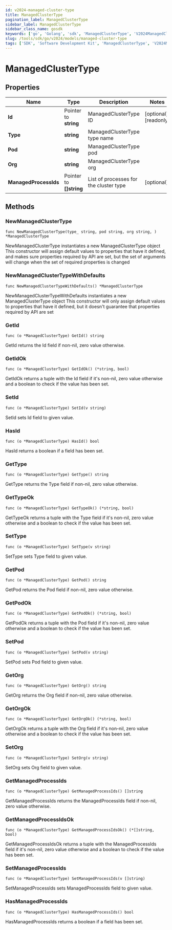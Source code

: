 ```yaml
---
id: v2024-managed-cluster-type
title: ManagedClusterType
pagination_label: ManagedClusterType
sidebar_label: ManagedClusterType
sidebar_class_name: gosdk
keywords: ['go', 'Golang', 'sdk', 'ManagedClusterType', 'V2024ManagedClusterType'] 
slug: /tools/sdk/go/v2024/models/managed-cluster-type
tags: ['SDK', 'Software Development Kit', 'ManagedClusterType', 'V2024ManagedClusterType']
---
```


# ManagedClusterType

## Properties

Name | Type | Description | Notes
------------ | ------------- | ------------- | -------------
**Id** | Pointer to **string** | ManagedClusterType ID | [optional] [readonly] 
**Type** | **string** | ManagedClusterType type name | 
**Pod** | **string** | ManagedClusterType pod | 
**Org** | **string** | ManagedClusterType org | 
**ManagedProcessIds** | Pointer to **[]string** | List of processes for the cluster type | [optional] 

## Methods

### NewManagedClusterType

`func NewManagedClusterType(type_ string, pod string, org string, ) *ManagedClusterType`

NewManagedClusterType instantiates a new ManagedClusterType object
This constructor will assign default values to properties that have it defined,
and makes sure properties required by API are set, but the set of arguments
will change when the set of required properties is changed

### NewManagedClusterTypeWithDefaults

`func NewManagedClusterTypeWithDefaults() *ManagedClusterType`

NewManagedClusterTypeWithDefaults instantiates a new ManagedClusterType object
This constructor will only assign default values to properties that have it defined,
but it doesn't guarantee that properties required by API are set

### GetId

`func (o *ManagedClusterType) GetId() string`

GetId returns the Id field if non-nil, zero value otherwise.

### GetIdOk

`func (o *ManagedClusterType) GetIdOk() (*string, bool)`

GetIdOk returns a tuple with the Id field if it's non-nil, zero value otherwise
and a boolean to check if the value has been set.

### SetId

`func (o *ManagedClusterType) SetId(v string)`

SetId sets Id field to given value.

### HasId

`func (o *ManagedClusterType) HasId() bool`

HasId returns a boolean if a field has been set.

### GetType

`func (o *ManagedClusterType) GetType() string`

GetType returns the Type field if non-nil, zero value otherwise.

### GetTypeOk

`func (o *ManagedClusterType) GetTypeOk() (*string, bool)`

GetTypeOk returns a tuple with the Type field if it's non-nil, zero value otherwise
and a boolean to check if the value has been set.

### SetType

`func (o *ManagedClusterType) SetType(v string)`

SetType sets Type field to given value.


### GetPod

`func (o *ManagedClusterType) GetPod() string`

GetPod returns the Pod field if non-nil, zero value otherwise.

### GetPodOk

`func (o *ManagedClusterType) GetPodOk() (*string, bool)`

GetPodOk returns a tuple with the Pod field if it's non-nil, zero value otherwise
and a boolean to check if the value has been set.

### SetPod

`func (o *ManagedClusterType) SetPod(v string)`

SetPod sets Pod field to given value.


### GetOrg

`func (o *ManagedClusterType) GetOrg() string`

GetOrg returns the Org field if non-nil, zero value otherwise.

### GetOrgOk

`func (o *ManagedClusterType) GetOrgOk() (*string, bool)`

GetOrgOk returns a tuple with the Org field if it's non-nil, zero value otherwise
and a boolean to check if the value has been set.

### SetOrg

`func (o *ManagedClusterType) SetOrg(v string)`

SetOrg sets Org field to given value.


### GetManagedProcessIds

`func (o *ManagedClusterType) GetManagedProcessIds() []string`

GetManagedProcessIds returns the ManagedProcessIds field if non-nil, zero value otherwise.

### GetManagedProcessIdsOk

`func (o *ManagedClusterType) GetManagedProcessIdsOk() (*[]string, bool)`

GetManagedProcessIdsOk returns a tuple with the ManagedProcessIds field if it's non-nil, zero value otherwise
and a boolean to check if the value has been set.

### SetManagedProcessIds

`func (o *ManagedClusterType) SetManagedProcessIds(v []string)`

SetManagedProcessIds sets ManagedProcessIds field to given value.

### HasManagedProcessIds

`func (o *ManagedClusterType) HasManagedProcessIds() bool`

HasManagedProcessIds returns a boolean if a field has been set.



